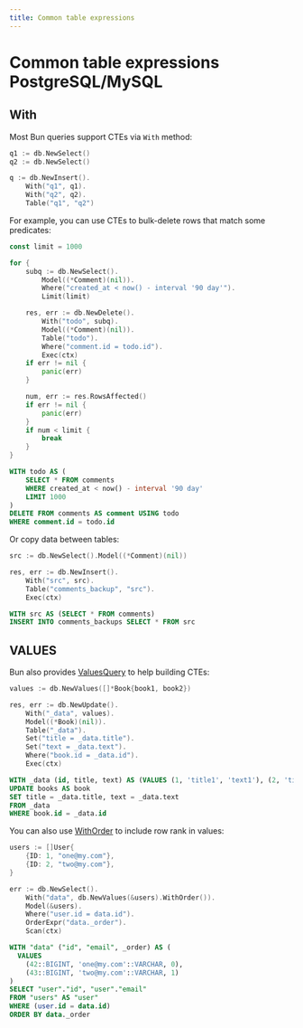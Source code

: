 ```yaml
---
title: Common table expressions
---
```


# Common table expressions PostgreSQL/MySQL

## With

Most Bun queries support CTEs via `With` method:

```go
q1 := db.NewSelect()
q2 := db.NewSelect()

q := db.NewInsert().
    With("q1", q1).
    With("q2", q2).
    Table("q1", "q2")
```

For example, you can use CTEs to bulk-delete rows that match some predicates:

```go
const limit = 1000

for {
	subq := db.NewSelect().
		Model((*Comment)(nil)).
		Where("created_at < now() - interval '90 day'").
		Limit(limit)

	res, err := db.NewDelete().
		With("todo", subq).
		Model((*Comment)(nil)).
		Table("todo").
		Where("comment.id = todo.id").
		Exec(ctx)
	if err != nil {
		panic(err)
	}

	num, err := res.RowsAffected()
	if err != nil {
		panic(err)
	}
	if num < limit {
		break
	}
}
```

```sql
WITH todo AS (
    SELECT * FROM comments
    WHERE created_at < now() - interval '90 day'
    LIMIT 1000
)
DELETE FROM comments AS comment USING todo
WHERE comment.id = todo.id
```

Or copy data between tables:

```go
src := db.NewSelect().Model((*Comment)(nil))

res, err := db.NewInsert().
    With("src", src).
    Table("comments_backup", "src").
    Exec(ctx)
```

```sql
WITH src AS (SELECT * FROM comments)
INSERT INTO comments_backups SELECT * FROM src
```

## VALUES

Bun also provides [ValuesQuery](https://pkg.go.dev/github.com/uptrace/bun#ValuesQuery) to help
building CTEs:

```go
values := db.NewValues([]*Book{book1, book2})

res, err := db.NewUpdate().
    With("_data", values).
    Model((*Book)(nil)).
    Table("_data").
    Set("title = _data.title").
    Set("text = _data.text").
    Where("book.id = _data.id").
    Exec(ctx)
```

```sql
WITH _data (id, title, text) AS (VALUES (1, 'title1', 'text1'), (2, 'title2', 'text2'))
UPDATE books AS book
SET title = _data.title, text = _data.text
FROM _data
WHERE book.id = _data.id
```

You can also use [WithOrder](https://pkg.go.dev/github.com/uptrace/bun#ValuesQuery.WithOrder) to
include row rank in values:

```go
users := []User{
	{ID: 1, "one@my.com"},
	{ID: 2, "two@my.com"},
}

err := db.NewSelect().
	With("data", db.NewValues(&users).WithOrder()).
	Model(&users).
	Where("user.id = data.id").
	OrderExpr("data._order").
	Scan(ctx)
```

```sql
WITH "data" ("id", "email", _order) AS (
  VALUES
    (42::BIGINT, 'one@my.com'::VARCHAR, 0),
    (43::BIGINT, 'two@my.com'::VARCHAR, 1)
)
SELECT "user"."id", "user"."email"
FROM "users" AS "user"
WHERE (user.id = data.id)
ORDER BY data._order
```
